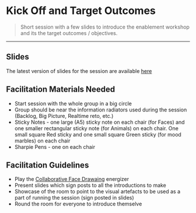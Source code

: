 # Kick Off and Target Outcomes

> Short session with a few slides to introduce the enablement workshop and its the target outcomes / objectives.

_____


## Slides

The latest version of slides for the session are available [here](https://drive.google.com/open?id=1_UP4w9pzsENHhKRyoqJXlrJiIxF6NTN7kZ6vhx0I1t0)


## Facilitation Materials Needed

* Start session with the whole group in a big circle
* Group should be near the information radiators used during the session (Backlog, Big Picture, Realtime reto, etc.)
* Sticky Notes - one large (A5) sticky note on each chair (for Faces) and one smaller rectangular sticky note (for Animals) on each chair. One small square Red sticky and one small square Green sticky (for mood marbles) on each chair
* Sharpie Pens - one on each chair



## Facilitation Guidelines

* Play the [Collaborative Face Drawaing](http://www.funretrospectives.com/collaborative-face-drawing/) energizer
* Present slides which sign posts to all the introductions to make
* Showcase of the room to point to the visual artefacts to be used as a part of running the session (sign posted in slides)
* Round the room for everyone to introduce themselve
